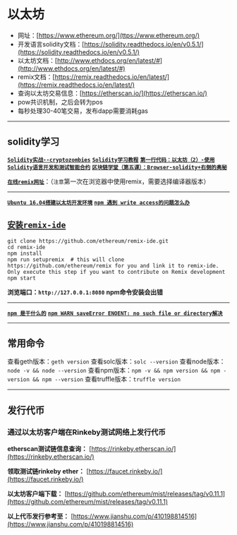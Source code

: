 # 以太坊

- 网址：[https://www.ethereum.org/](ttps://www.ethereum.org/)
- 开发语言solidity文档：[https://solidity.readthedocs.io/en/v0.5.1/](https://solidity.readthedocs.io/en/v0.5.1/)
- 以太坊文档：[http://www.ethdocs.org/en/latest/#](http://www.ethdocs.org/en/latest/#)
- remix文档：[https://remix.readthedocs.io/en/latest/](https://remix.readthedocs.io/en/latest/)
- 查询以太坊交易信息：[https://etherscan.io/](https://etherscan.io/)
- pow共识机制，之后会转为pos
- 每秒处理30-40笔交易，发布dapp需要消耗gas

---

## solidity学习

**[`Solidity实战--cryptozombies`](https://cryptozombies.io/zh/lesson/2/chapter/4)**
**[`Solidity学习教程`](https://blog.csdn.net/qq_33829547/article/details/80361886)**
**[`第一行代码：以太坊（2）-使用Solidity语言开发和测试智能合约`](https://www.imooc.com/article/253163)**
**[`区块链学堂（第五课）：Browser-solidity+右侧的奥秘`](https://www.8btc.com/article/120265)**

**[`在线remix网址`](https://remix.ethereum.org)**：（`注意`第一次在浏览器中使用remix，需要选择编译器版本）

 ---
**[`Ubuntu 16.04搭建以太坊开发环境`](https://blog.csdn.net/pony_maggie/article/details/79531534)**
**[`npm 遇到 write access的问题怎么办`](https://www.jianshu.com/p/31744aa44824)**

## **[`安装remix-ide`](https://github.com/ethereum/remix-ide)**

```shell
git clone https://github.com/ethereum/remix-ide.git
cd remix-ide
npm install
npm run setupremix  # this will clone https://github.com/ethereum/remix for you and link it to remix-ide. Only execute this step if you want to contribute on Remix development
npm start
```

**浏览端口：`http://127.0.0.1:8080`**
**npm命令安装会出错**

---
**[`npm 是干什么的`](https://blog.csdn.net/qq_37696120/article/details/80507178)**
**[`npm WARN saveError ENOENT: no such file or directory解决`](https://blog.csdn.net/no_can_no_bb_/article/details/81940056)**

---

## 常用命令

查看geth版本：`geth version`
查看solc版本：`solc --version`
查看node版本：`node -v && node --version`
查看npm版本：`npm -v && npm version && npm -version && npm --version`
查看truffle版本：`truffle version`

---

## 发行代币

### 通过以太坊客户端在Rinkeby测试网络上发行代币

**etherscan测试链信息查询：** [https://rinkeby.etherscan.io/](https://rinkeby.etherscan.io/)

**领取测试链rinkeby ether：** [https://faucet.rinkeby.io/](https://faucet.rinkeby.io/)

**以太坊客户端下载：** [https://github.com/ethereum/mist/releases/tag/v0.11.1](https://github.com/ethereum/mist/releases/tag/v0.11.1)

**以上代币发行参考至：** [https://www.jianshu.com/p/410198814516](https://www.jianshu.com/p/410198814516)